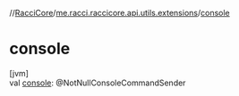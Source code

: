 //[RacciCore](../../index.md)/[me.racci.raccicore.api.utils.extensions](index.md)/[console](console.md)

# console

[jvm]\
val [console](console.md): @NotNullConsoleCommandSender
